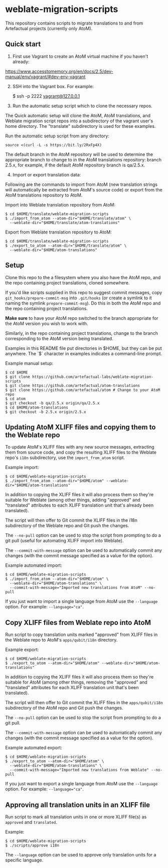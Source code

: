 # weblate-migration-scripts

This repository contains scripts to migrate translations to and from
Artefactual projects (currently only AtoM).


Quick start
-----------

1) First use Vagrant to create an AtoM virtual machine if you haven't already:

https://www.accesstomemory.org/en/docs/2.5/dev-manual/env/vagrant/#dev-env-vagrant 

2) SSH into the Vagrant box. For example:

    $ ssh -p 2222 vagrant@127.0.0.1

3) Run the automatic setup script which to clone the necessary repos.

The Quick automatic setup will clone the AtoM, AtoM translations, and Weblate
migration script repos into a subdirectory of the vagrant user's  home
directory. The "translate" subdirectory is used for these examples.

Run the automatic setup script from any directory:

    source <(curl -L -s https://bit.ly/2RxFp4X)

The default branch in the AtoM repository will be used to determine the
appropriate branch to change to in the AtoM translations repository: branch
2.5.x, for example, if the default AtoM repository branch is qa/2.5.x.

4) Import or export translation data:

Following are the commands to import from AtoM (new translation strings
will automatically be extracted from AtoM's source code) or export from
the AtoM translations repository to AtoM.

Import into Weblate translation repository from AtoM:

    $ cd $HOME/translate/weblate-migration-scripts
    $ ./import_from_atom --atom-dir="$HOME/translate/atom" \
      --weblate-dir="$HOME/translate/atom-translations"

Export from Weblate translation repository to AtoM:

    $ cd $HOME/translate/weblate-migration-scripts 
    $ ./export_to_atom --atom-dir="$HOME/translate/atom" \
      --weblate-dir="$HOME/atom-translations"


Setup
-----

Clone this repo to the a filesystem where you also have the AtoM repo, and the
repo containing project translations, cloned somewhere.

If you'd like scripts supplied in this repo to suggest commit messages, copy
`git_hooks/prepare-commit-msg` into `.git/hooks` (or create a symlink to it
naming the symlink `prepare-commit-msg`). Do this in both the AtoM repo and the
repo containing project translations.

**Make sure** to have your AtoM repo switched to the branch appropriate for the
AtoM version you wish to work with.

Similarly, in the repo containing project translations, change to the branch
corresponding to the AtoM version being translated.

Examples in this README file put directories in $HOME, but they can be put
anywhere. The `$` character in examples indicates a command-line prompt.

Example manual setup:

    $ cd $HOME
    $ git clone https://github.com/artefactual-labs/weblate-migration-scripts
    $ git clone https://github.com/artefactual/atom-translations
    $ git clone https://github.com/artefactual/atom # Change to your AtoM repo
    $ cd atom
    $ git checkout -b qa/2.5.x origin/qa/2.5.x
    $ cd $HOME/atom-translations
    $ git checkout -b 2.5.x origin/2.5.x



Updating AtoM XLIFF files and copying them to the Weblate repo
--------------------------------------------------------------

To update AtoM's XLIFF files with any new source messages, extracting them from
source code, and copy the resulting XLIFF files to the Weblate repo's `i18n`
subdirectory, use the `import_from_atom` script.

Example import:

    $ cd $HOME/weblate-migration-scripts
    $ ./import_from_atom --atom-dir="$HOME/atom" --weblate-dir="$HOME/atom-translations"

In addition to copying the XLIFF files it will also process them so they're
suitable for Weblate (among other things, adding "approved" and "translated"
attributes to each XLIFF translation unit that's already been translated).

The script will then offer to Git commit the XLIFF files in the i18n
subdirectory of the Weblate repo and Git push the changes.

The `--no-pull` option can be used to stop the script from prompting to do a
git pull (useful for automating XLIFF import into Weblate).

The `--commit-with-message` option can be used to automatically commit any
changes (with the commit message specified as a value for the option).

Example automated import:

    $ cd $HOME/weblate-migration-scripts
    $ ./import_from_atom --atom-dir="$HOME/atom" \
      --weblate-dir="$HOME/atom-translations" \
      --commit-with-message="Imported new translations from AtoM" --no-pull

If you just want to import a single language from AtoM use the `--language`
option. For example: `--language="ca"`.


Copy XLIFF files from Weblate repo into AtoM
--------------------------------------------

Run script to copy translation units marked "approved" from XLIFF files in the
Weblate repo to AtoM's `apps/qubit/i18n` directory.

Example export:

    $ cd $HOME/weblate-migration-scripts 
    $ ./export_to_atom --atom-dir="$HOME/atom" --weblate-dir="$HOME/atom-translations"

In addition to copying the XLIFF files it will also process them so they're 
suitable for AtoM (among other things, removing the "approved" and "translated" 
attributes for each XLIFF translation unit that's been translated).

The script will then offer to Git commit the XLIFF files in the
`apps/qubit/i18n` subdirectory of the AtoM repo and Git push the changes.

The `--no-pull` option can be used to stop the script from prompting to do a
git pull.

The `--commit-with-message` option can be used to automatically commit any
changes (with the commit message specified as a value for the option).

Example automated export:

    $ cd $HOME/weblate-migration-scripts
    $ ./export_to_atom --atom-dir="$HOME/atom" \
      --weblate-dir="$HOME/atom-translations" \
      --commit-with-message="Imported new translations from Weblate" --no-pull

If you just want to export a single language from AtoM use the `--language` 
option. For example: `--language="ca"`.


Approving all translation units in an XLIFF file
------------------------------------------------

Run script to mark all translation units in one or more XLIFF file(s) as `approved`
and `translated`.

Example:

    $ cd $HOME/weblate-migration-scripts
    $ ./scripts/approve i18n

The `--language` option can be used to approve only translation units for a
specific language.
